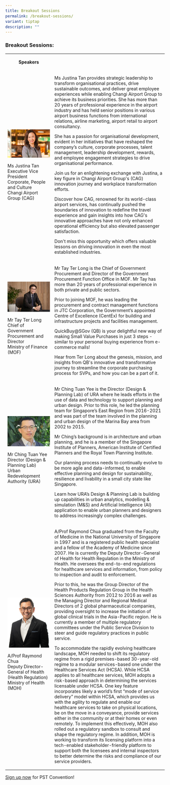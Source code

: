 ```yaml
---
title: Breakout Sessions
permalink: /breakout-sessions/
variant: tiptap
description: ""
---
```

<h3>Breakout Sessions:</h3>
<table style="minWidth: 50px">
<colgroup>
<col>
<col>
</colgroup>
<tbody>
<tr>
<th rowspan="1" colspan="1">
<p>Speakers</p>
</th>
<th rowspan="1" colspan="1">
<p></p>
</th>
</tr>
<tr>
<td rowspan="1" colspan="1">
<p></p>
<div class="isomer-image-wrapper">
<img style="width: 100%" height="auto" width="100%" alt="" src="/images/Speaker_JustinaTan.jpg">
</div>
<p>Ms Justina Tan
<br>Executive Vice President
<br>Corporate, People and Culture
<br>Changi Airport Group (CAG)</p>
</td>
<td rowspan="1" colspan="1">
<p>Ms Justina Tan provides strategic leadership to transform organisational
practices, drive sustainable outcomes, and deliver great employee experiences
while enabling Changi Airport Group to achieve its business priorities.
She has more than 20 years of professional experience in the airport industry
and has held senior positions in various airport business functions from
international relations, airline marketing, airport retail to airport consultancy.</p>
<p>She has a passion for organisational development, evident in her initiatives
that have reshaped the company’s culture, corporate processes, talent management,
leadership development, rewards, and employee engagement strategies to
drive organisational performance.</p>
<p>Join us for an enlightening exchange with Justina, a key figure in Changi
Airport Group's (CAG) innovation journey and workplace transformation efforts.</p>
<p>Discover how CAG, renowned for its world-class airport services, has continually
pushed the boundaries of innovation to redefine the travel experience and
gain insights into how CAG's innovative approaches have not only enhanced
operational efficiency but also elevated passenger satisfaction.</p>
<p>Don't miss this opportunity which offers valuable lessons on driving innovation
in even the most established industries.</p>
</td>
</tr>
<tr>
<td rowspan="1" colspan="1">
<div class="isomer-image-wrapper">
<img style="width: 100%" height="auto" width="100%" alt="" src="/images/Speaker_Tay_Ter_Long.jpg">
</div>
<p>Mr Tay Ter Long
<br>Chief of Government
<br>Procurement and Director
<br>Ministry of Finance (MOF)</p>
</td>
<td rowspan="1" colspan="1">
<p>Mr Tay Ter Long is the Chief of Government Procurement and Director of
the Government Procurement Function Office in MOF. Mr Tay has more than
20 years of professional experience in both private and public sectors.</p>
<p>Prior to joining MOF, he was leading the procurement and contract management
functions in JTC Corporation, the Government’s appointed Centre of Excellence
(CentEx) for building and infrastructure projects and facilities management.</p>
<p>QuickBuy@SGov (QB) is your delightful new way of making Small Value Purchases
in just 3 steps - similar to your personal buying experience from e-commerce
malls!</p>
<p>Hear from Ter Long about the genesis, mission, and insights from QB's
innovative and transformative journey to streamline the corporate purchasing
process for SVPs, and how you can be a part of it.</p>
</td>
</tr>
<tr>
<td rowspan="1" colspan="1">
<div class="isomer-image-wrapper">
<img style="width: 100%" height="auto" width="100%" alt="" src="/images/Speaker_ChingTuanYee.jpg">
</div>
<p>Mr Ching Tuan Yee
<br>Director (Design &amp; Planning Lab)
<br>Urban Redevelopment Authority (URA)</p>
</td>
<td rowspan="1" colspan="1">
<p>Mr Ching Tuan Yee is the Director (Design &amp; Planning Lab) of URA where
he leads efforts in the use of data and technology to support planning
and urban design. Prior to this role, he led the planning team for Singapore’s
East Region from 2016-2021 and was part of the team involved in the planning
and urban design of the Marina Bay area from 2002 to 2015.</p>
<p>Mr Ching’s background is in architecture and urban planning, and he is
a member of the Singapore Institute of Planners, American Institute of
Certified Planners and the Royal Town Planning Institute.</p>
<p>Our planning process needs to continually evolve to be more agile and
data-informed, to enable effective planning and design for sustainability,
resilience and livability in a small city state like Singapore.</p>
<p>Learn how URA’s Design &amp; Planning Lab is building up capabilities
in urban analytics, modelling &amp; simulation (M&amp;S) and Artificial
Intelligence (AI) application to enable urban planners and designers to
address increasingly complex challenges.</p>
</td>
</tr>
<tr>
<td rowspan="1" colspan="1">
<div class="isomer-image-wrapper">
<img style="width: 100%" height="auto" width="100%" alt="" src="/images/PSW2024/11_MOH_RaymondChua_short.jpg">
</div>
<p>A/Prof Raymond Chua
<br>Deputy Director-General of Health (Health Regulation)
<br>Ministry of Health (MOH)</p>
<p></p>
</td>
<td rowspan="1" colspan="1">
<p>A/Prof Raymond Chua graduated from the Faculty of Medicine in the National
University of Singapore in 1997 and is a registered public health specialist
and a fellow of the Academy of Medicine since 2007. He is currently the
Deputy Director-General of Health for Health Regulation in the Ministry
of Health. He oversees the end-to-end regulations for healthcare services
and information, from policy to inspection and audit to enforcement.</p>
<p>Prior to this, he was the Group Director of the Health Products Regulation
Group in the Health Sciences Authority from 2012 to 2016 as well as the
Managing Director and Regional Medical Directors of 2 global pharmaceutical
companies, providing oversight to increase the initiation of global clinical
trials in the Asia-Pacific region. He is currently a member of multiple
regulatory committees under the Public Service Division to steer and guide
regulatory practices in public service.</p>
<p>To accommodate the rapidly evolving healthcare landscape, MOH needed to
shift its regulatory regime from a rigid premises-based 30-year-old regime
to a modular services-based one under the Healthcare Services Act (HCSA).
While HCSA applies to all healthcare services, MOH adopts a risk-based
approach in determining the services licensable under HCSA. One key feature
incorporates likely a world’s first “mode of service delivery” model within
HCSA, which provides us with the agility to regulate and enable our healthcare
services to take on physical locations, be on the move in a conveyance,
provide services either in the community or at their homes or even remotely.
To implement this effectively, MOH also rolled out a regulatory sandbox
to consult and shape the regulatory regime. In addition, MOH is working
to transform its licensing platform into a tech-enabled stakeholder-friendly
platform to support both the licensees and internal inspectors to better
determine the risks and compliance of our service providers.</p>
</td>
</tr>
</tbody>
</table>
<p><a href="https://go.gov.sg/psw2024reg" rel="noopener noreferrer nofollow" target="_blank">Sign up now</a> for
PST Convention!</p>